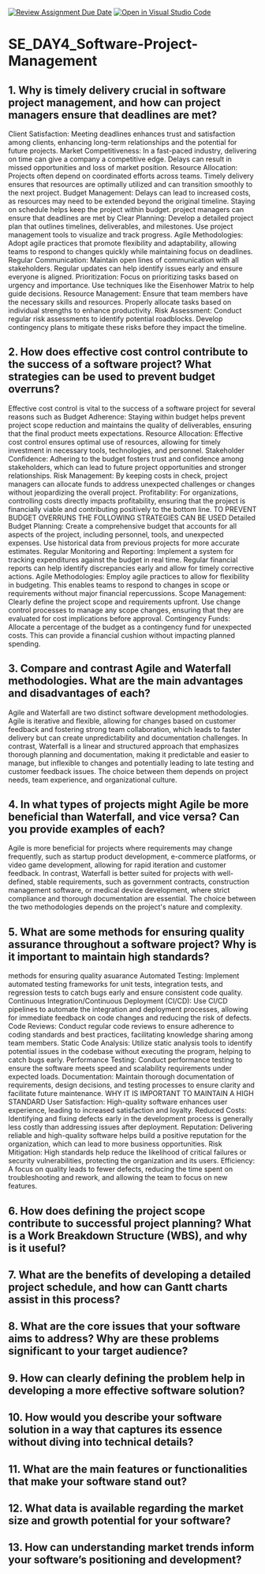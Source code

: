 [![Review Assignment Due Date](https://classroom.github.com/assets/deadline-readme-button-22041afd0340ce965d47ae6ef1cefeee28c7c493a6346c4f15d667ab976d596c.svg)](https://classroom.github.com/a/9pw6JKcu)
[![Open in Visual Studio Code](https://classroom.github.com/assets/open-in-vscode-2e0aaae1b6195c2367325f4f02e2d04e9abb55f0b24a779b69b11b9e10269abc.svg)](https://classroom.github.com/online_ide?assignment_repo_id=15661383&assignment_repo_type=AssignmentRepo)
# SE_DAY4_Software-Project-Management
## 1. Why is timely delivery crucial in software project management, and how can project managers ensure that deadlines are met?

Client Satisfaction: Meeting deadlines enhances trust and satisfaction among clients, enhancing long-term relationships and the potential for future projects.
Market Competitiveness: In a fast-paced industry, delivering on time can give a company a competitive edge. Delays can result in missed opportunities and loss of market position.
Resource Allocation: Projects often depend on coordinated efforts across teams. Timely delivery ensures that resources are optimally utilized and can transition smoothly to the next project.
Budget Management: Delays can lead to increased costs, as resources may need to be extended beyond the original timeline. Staying on schedule helps keep the project within budget.
project managers can ensure that deadlines are met by
Clear Planning: Develop a detailed project plan that outlines timelines, deliverables, and milestones. Use project management tools to visualize and track progress.
Agile Methodologies: Adopt agile practices that promote flexibility and adaptability, allowing teams to respond to changes quickly while maintaining focus on deadlines.
Regular Communication: Maintain open lines of communication with all stakeholders. Regular updates can help identify issues early and ensure everyone is aligned.
Prioritization: Focus on prioritizing tasks based on urgency and importance. Use techniques like the Eisenhower Matrix to help guide decisions.
Resource Management: Ensure that team members have the necessary skills and resources. Properly allocate tasks based on individual strengths to enhance productivity.
Risk Assessment: Conduct regular risk assessments to identify potential roadblocks. Develop contingency plans to mitigate these risks before they impact the timeline.

## 2. How does effective cost control contribute to the success of a software project? What strategies can be used to prevent budget overruns?
Effective cost control is vital to the success of a software project for several reasons such as
Budget Adherence: Staying within budget helps prevent project scope reduction and maintains the quality of deliverables, ensuring that the final product meets expectations.
Resource Allocation: Effective cost control ensures optimal use of resources, allowing for timely investment in necessary tools, technologies, and personnel.
Stakeholder Confidence: Adhering to the budget fosters trust and confidence among stakeholders, which can lead to future project opportunities and stronger relationships.
Risk Management: By keeping costs in check, project managers can allocate funds to address unexpected challenges or changes without jeopardizing the overall project.
Profitability: For organizations, controlling costs directly impacts profitability, ensuring that the project is financially viable and contributing positively to the bottom line.
TO PREVENT BUDGET OVERRUNS THE FOLLOWING STRATEGIES CAN BE USED
Detailed Budget Planning: Create a comprehensive budget that accounts for all aspects of the project, including personnel, tools, and unexpected expenses. Use historical data from previous projects for more accurate estimates.
Regular Monitoring and Reporting: Implement a system for tracking expenditures against the budget in real time. Regular financial reports can help identify discrepancies early and allow for timely corrective actions.
Agile Methodologies: Employ agile practices to allow for flexibility in budgeting. This enables teams to respond to changes in scope or requirements without major financial repercussions.
Scope Management: Clearly define the project scope and requirements upfront. Use change control processes to manage any scope changes, ensuring that they are evaluated for cost implications before approval.
Contingency Funds: Allocate a percentage of the budget as a contingency fund for unexpected costs. This can provide a financial cushion without impacting planned spending.

## 3. Compare and contrast Agile and Waterfall methodologies. What are the main advantages and disadvantages of each?
Agile and Waterfall are two distinct software development methodologies. Agile is iterative and flexible, allowing for changes based on customer feedback and fostering strong team collaboration, which leads to faster delivery but can create unpredictability and documentation challenges. In contrast, Waterfall is a linear and structured approach that emphasizes thorough planning and documentation, making it predictable and easier to manage, but inflexible to changes and potentially leading to late testing and customer feedback issues. The choice between them depends on project needs, team experience, and organizational culture.
## 4. In what types of projects might Agile be more beneficial than Waterfall, and vice versa? Can you provide examples of each?
Agile is more beneficial for projects where requirements may change frequently, such as startup product development, e-commerce platforms, or video game development, allowing for rapid iteration and customer feedback. In contrast, Waterfall is better suited for projects with well-defined, stable requirements, such as government contracts, construction management software, or medical device development, where strict compliance and thorough documentation are essential. The choice between the two methodologies depends on the project's nature and complexity.
## 5. What are some methods for ensuring quality assurance throughout a software project? Why is it important to maintain high standards?
methods for ensuring quality asuarance
Automated Testing: Implement automated testing frameworks for unit tests, integration tests, and regression tests to catch bugs early and ensure consistent code quality.
Continuous Integration/Continuous Deployment (CI/CD): Use CI/CD pipelines to automate the integration and deployment processes, allowing for immediate feedback on code changes and reducing the risk of defects.
Code Reviews: Conduct regular code reviews to ensure adherence to coding standards and best practices, facilitating knowledge sharing among team members.
Static Code Analysis: Utilize static analysis tools to identify potential issues in the codebase without executing the program, helping to catch bugs early.
Performance Testing: Conduct performance testing to ensure the software meets speed and scalability requirements under expected loads.
Documentation: Maintain thorough documentation of requirements, design decisions, and testing processes to ensure clarity and facilitate future maintenance.
WHY IT IS IMPORTANT TO MAINTAIN A HIGH STANDARD
User Satisfaction: High-quality software enhances user experience, leading to increased satisfaction and loyalty.
Reduced Costs: Identifying and fixing defects early in the development process is generally less costly than addressing issues after deployment.
Reputation: Delivering reliable and high-quality software helps build a positive reputation for the organization, which can lead to more business opportunities.
Risk Mitigation: High standards help reduce the likelihood of critical failures or security vulnerabilities, protecting the organization and its users.
Efficiency: A focus on quality leads to fewer defects, reducing the time spent on troubleshooting and rework, and allowing the team to focus on new features.
## 6. How does defining the project scope contribute to successful project planning? What is a Work Breakdown Structure (WBS), and why is it useful?
## 7. What are the benefits of developing a detailed project schedule, and how can Gantt charts assist in this process?
## 8. What are the core issues that your software aims to address? Why are these problems significant to your target audience?
## 9. How can clearly defining the problem help in developing a more effective software solution?
## 10. How would you describe your software solution in a way that captures its essence without diving into technical details?
## 11. What are the main features or functionalities that make your software stand out?
## 12. What data is available regarding the market size and growth potential for your software?
## 13. How can understanding market trends inform your software’s positioning and development?
